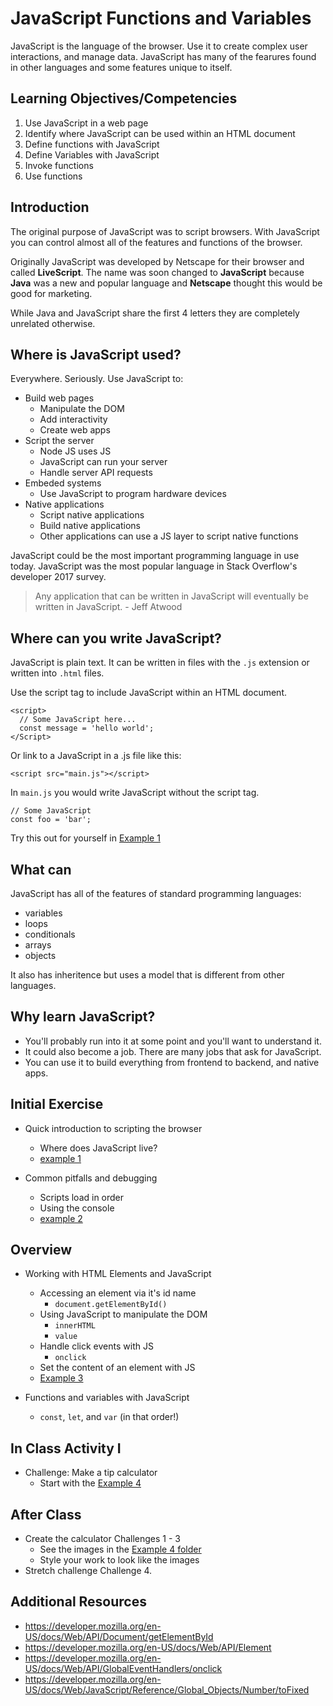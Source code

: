 # JavaScript Functions and Variables 

JavaScript is the language of the browser. Use it to create 
complex user interactions, and manage data. JavaScript 
has many of the fearures found in other languages and some 
features unique to itself. 

## Learning Objectives/Competencies

1. Use JavaScript in a web page
1. Identify where JavaScript can be used within an HTML document
1. Define functions with JavaScript 
1. Define Variables with JavaScript
1. Invoke functions
1. Use functions

## Introduction

The original purpose of JavaScript was to script 
browsers. With JavaScript you can control almost all 
of the features and functions of the browser. 

Originally JavaScript was developed by Netscape for their 
browser and called **LiveScript**. The name was soon changed to 
**JavaScript** because **Java** was a new and popular language and 
**Netscape** thought this would be good for marketing.

While Java and JavaScript share the first 4 letters they 
are completely unrelated otherwise. 

## Where is JavaScript used?

Everywhere. Seriously. Use JavaScript to: 

- Build web pages
  - Manipulate the DOM
  - Add interactivity
  - Create web apps 
- Script the server
  - Node JS uses JS
  - JavaScript can run your server
  - Handle server API requests
- Embeded systems
  - Use JavaScript to program hardware devices
- Native applications
  - Script native applications 
  - Build native applications
  - Other applications can use a JS layer to script native functions
  
JavaScript could be the most important programming language in use today. JavaScript was the most popular language in Stack Overflow's developer 2017 survey. 

> Any application that can be written in JavaScript will eventually be written in JavaScript. - Jeff Atwood

## Where can you write JavaScript? 

JavaScript is plain text. It can be written in files with 
the `.js` extension or written into `.html` files.

Use the script tag to include JavaScript within an HTML document. 

```
<script>
  // Some JavaScript here...
  const message = 'hello world';
</Script>
```

Or link to a JavaScript in a .js file like this: 

```
<script src="main.js"></script>
```

In `main.js` you would write JavaScript without the script tag. 

```
// Some JavaScript
const foo = 'bar';
```

Try this out for yourself in [Example 1](example-1)

## What can 

JavaScript has all of the features of standard programming 
languages:

- variables
- loops
- conditionals
- arrays
- objects

It also has inheritence but uses a model that is different from other languages. 

## Why learn JavaScript? 

- You'll probably run into it at some point and you'll want to understand it. 
- It could also become a job. There are many jobs that ask for JavaScript. 
- You can use it to build everything from frontend to backend, and native apps. 

## Initial Exercise

- Quick introduction to scripting the browser
  - Where does JavaScript live?
  - [example 1](example-1)
  
- Common pitfalls and debugging 
  - Scripts load in order
  - Using the console
  - [example 2](example-2)

## Overview 

- Working with HTML Elements and JavaScript
  - Accessing an element via it's id name 
    - `document.getElementById()`
  - Using JavaScript to manipulate the DOM
    - `innerHTML`
    - `value`
  - Handle click events with JS
    - `onclick`
  - Set the content of an element with JS
  - [Example 3](example-3)
  
- Functions and variables with JavaScript
  - `const`, `let`, and `var` (in that order!)

## In Class Activity I

- Challenge: Make a tip calculator
  - Start with the [Example 4](example-4)

## After Class

- Create the calculator Challenges 1 - 3
  - See the images in the [Example 4 folder](example-4)
  - Style your work to look like the images
- Stretch challenge Challenge 4. 

## Additional Resources

- https://developer.mozilla.org/en-US/docs/Web/API/Document/getElementById
- https://developer.mozilla.org/en-US/docs/Web/API/Element
- https://developer.mozilla.org/en-US/docs/Web/API/GlobalEventHandlers/onclick
- https://developer.mozilla.org/en-US/docs/Web/JavaScript/Reference/Global_Objects/Number/toFixed
